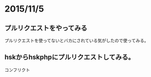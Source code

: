 # 2015/11/5

## プルリクエストをやってみる

プルリクエストを使ってないとバカにされている気がしたので使ってみる。

## hskからhskphpにプルリクエストしてみる。

コンフリクト

